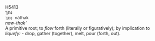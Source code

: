 <body>
  <p>H5413<br>  נתך  <br> נָתַך  ‎  nâthak  <br><i>naw-thak‘ </i><br>A primitive root; to <i>flow</i> forth (literally or figuratively); by implication to <i>liquefy: - </i>drop, gather (together), melt, pour (forth, out).<br></p>
 </body>